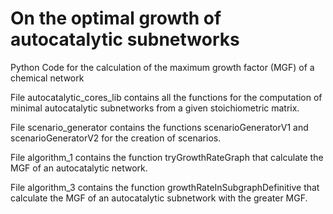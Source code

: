 # On the optimal growth of autocatalytic subnetworks

Python Code for the calculation of the maximum growth factor (MGF) of a chemical network

File autocatalytic_cores_lib contains all the functions for the computation of minimal autocatalytic subnetworks from a given stoichiometric matrix.

File scenario_generator contains the functions scenarioGeneratorV1 and scenarioGeneratorV2 for the creation of scenarios.

File algorithm_1 contains the function tryGrowthRateGraph that calculate the MGF of an autocatalytic network.

File algorithm_3 contains the function growthRateInSubgraphDefinitive that calculate the MGF of an autocatalytic subnetwork with the greater MGF.

